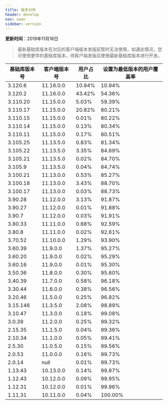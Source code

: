 ```yaml
---
title: 版本分布
header: develop
nav: swan
sidebar: version
---
```

**更新时间**：2019年11月18日

> 最新基础库版本在对应的客户端版本发版前暂时无法使用，如遇此情况，您可使用更早的基础库版本，待客户端发版后使用最新基础库版本进行开发。
 
|基础库版本号|客户端版本号|用户占比|设置为最低版本的用户覆盖率|
|---|---|---|---|
|3.120.6|11.16.0.0|10.94%|10.94%|
|3.120.2|11.16.0.0|43.42%|54.36%|
|3.110.20|11.15.0.0|5.03%|59.39%|
|3.110.17|11.15.0.0|20.82%|80.21%|
|3.110.15|11.15.0.0|0.01%|80.22%|
|3.110.14|11.15.0.0|0.13%|80.34%|
|3.110.11|11.15.0.0|0.17%|80.51%|
|3.105.25|11.13.5.0|0.83%|81.34%|
|3.105.22|11.13.5.0|3.35%|84.69%|
|3.105.21|11.13.5.0|0.02%|84.70%|
|3.105.9|11.13.5.0|0.04%|84.74%|
|3.100.21|11.13.0.0|0.53%|85.27%|
|3.100.18|11.13.0.0|3.43%|88.70%|
|3.100.17|11.13.0.0|0.03%|88.73%|
|3.90.28|11.12.0.0|3.13%|91.87%|
|3.90.27|11.12.0.0|0.01%|91.88%|
|3.90.7|11.12.0.0|0.03%|91.91%|
|3.80.33|11.11.0.0|0.68%|92.59%|
|3.80.8|11.11.0.0|0.02%|92.61%|
|3.70.52|11.10.0.0|1.29%|93.90%|
|3.60.39|11.9.0.0|1.37%|95.27%|
|3.60.20|11.9.0.0|0.02%|95.29%|
|3.60.16|11.9.0.0|0.01%|95.30%|
|3.50.36|11.8.0.0|0.30%|95.60%|
|3.40.39|11.7.0.0|0.58%|96.18%|
|3.30.44|11.6.0.0|0.38%|96.56%|
|3.20.46|11.5.0.0|0.25%|96.82%|
|3.15.146|11.3.5.0|2.08%|98.89%|
|3.10.47|11.3.0.0|0.18%|99.08%|
|3.0.39|11.2.0.0|0.25%|99.32%|
|2.15.35|11.1.5.0|0.04%|99.36%|
|2.10.34|11.1.0.0|0.05%|99.41%|
|2.5.30|11.0.5.0|0.15%|99.56%|
|2.0.53|11.0.0.0|0.16%|99.73%|
|2.0.14|null|0.01%|99.73%|
|1.13.43|10.13.0.0|0.14%|99.87%|
|1.12.43|10.12.0.0|0.09%|99.95%|
|1.12.31|10.12.0.0|0.01%|99.96%|
|1.11.31|10.11.0.0|0.04%|100.00%|